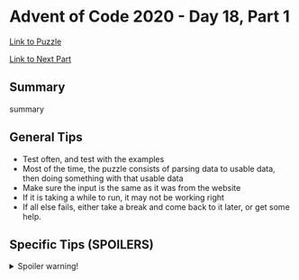 # Advent of Code 2020 - Day 18, Part 1

[Link to Puzzle](https://adventofcode.com/2020/day/18)

[Link to Next Part](https://github.com/CodingAP/unofficial-aoc-syllabus/blob/main/years/2020/day18/part2.md)

## Summary
summary

## General Tips
- Test often, and test with the examples
- Most of the time, the puzzle consists of parsing data to usable data, then doing something with that usable data
- Make sure the input is the same as it was from the website
- If it is taking a while to run, it may not be working right
- If all else fails, either take a break and come back to it later, or get some help.

## Specific Tips (SPOILERS)
<details> <summary>Spoiler warning!</summary>

specific tips

</details>